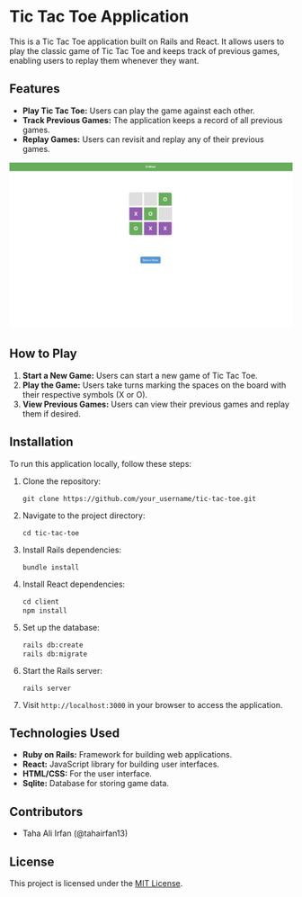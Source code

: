 # Tic Tac Toe Application

This is a Tic Tac Toe application built on Rails and React. It allows users to play the classic game of Tic Tac Toe and keeps track of previous games, enabling users to replay them whenever they want.

## Features

- **Play Tic Tac Toe:** Users can play the game against each other.
- **Track Previous Games:** The application keeps a record of all previous games.
- **Replay Games:** Users can revisit and replay any of their previous games.

![Tic Tac Toe Screenshot](https://github.com/tahairfan13/tic-tac-toe/blob/main/Screenshot%202024-04-03%20at%202.38.44%20PM.png)

## How to Play

1. **Start a New Game:** Users can start a new game of Tic Tac Toe.
2. **Play the Game:** Users take turns marking the spaces on the board with their respective symbols (X or O).
3. **View Previous Games:** Users can view their previous games and replay them if desired.

## Installation

To run this application locally, follow these steps:

1. Clone the repository:

    ```
    git clone https://github.com/your_username/tic-tac-toe.git
    ```

2. Navigate to the project directory:

    ```
    cd tic-tac-toe
    ```

3. Install Rails dependencies:

    ```
    bundle install
    ```

4. Install React dependencies:

    ```
    cd client
    npm install
    ```

5. Set up the database:

    ```
    rails db:create
    rails db:migrate
    ```

6. Start the Rails server:

    ```
    rails server
    ```

7. Visit `http://localhost:3000` in your browser to access the application.

## Technologies Used

- **Ruby on Rails:** Framework for building web applications.
- **React:** JavaScript library for building user interfaces.
- **HTML/CSS:** For the user interface.
- **Sqlite:** Database for storing game data.

## Contributors

- Taha Ali Irfan (@tahairfan13)

## License

This project is licensed under the [MIT License](LICENSE).
